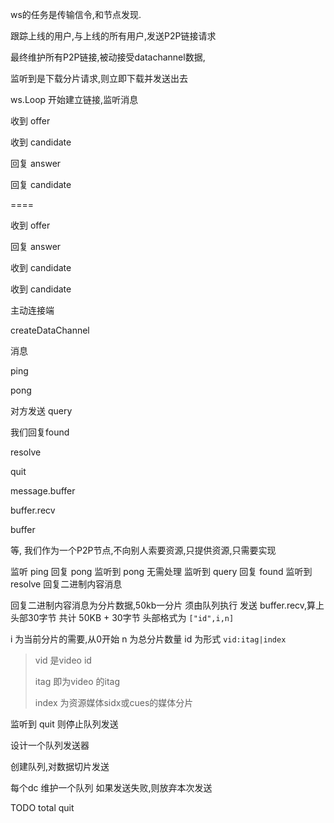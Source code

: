 


ws的任务是传输信令,和节点发现.

跟踪上线的用户,与上线的所有用户,发送P2P链接请求

最终维护所有P2P链接,被动接受datachannel数据,

监听到是下载分片请求,则立即下载并发送出去



ws.Loop 开始建立链接,监听消息


收到 offer 

收到 candidate

回复 answer

回复 candidate



====


收到 offer

回复 answer

收到 candidate

收到 candidate


主动连接端 

createDataChannel 



消息

ping

pong

对方发送 query

我们回复found

resolve

quit


message.buffer

buffer.recv

buffer

等, 
我们作为一个P2P节点,不向别人索要资源,只提供资源,只需要实现

监听 ping 回复 pong
监听到 pong 无需处理
监听到 query 回复 found
监听到 resolve 回复二进制内容消息

回复二进制内容消息为分片数据,50kb一分片
须由队列执行 发送 buffer.recv,算上头部30字节 共计 50KB + 30字节
头部格式为 `["id",i,n]`

i 为当前分片的需要,从0开始
n 为总分片数量
id 为形式 `vid:itag|index`

> vid 是video id
>
> itag 即为video 的itag
>
> index 为资源媒体sidx或cues的媒体分片



监听到 quit 则停止队列发送

设计一个队列发送器

创建队列,对数据切片发送

每个dc 维护一个队列
如果发送失败,则放弃本次发送

TODO total quit